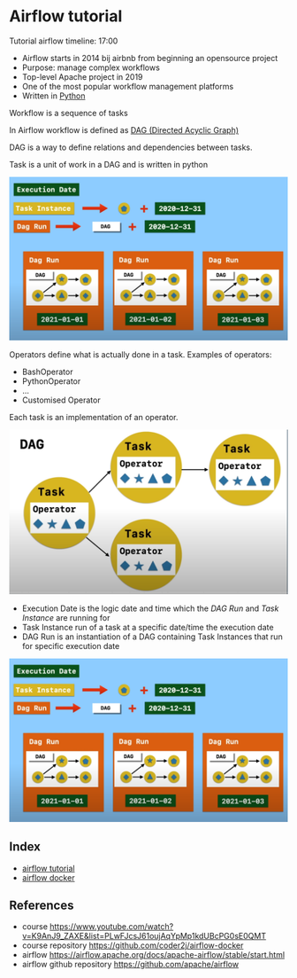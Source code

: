 # Airflow tutorial
Tutorial airflow
timeline: 17:00

- Airflow starts in 2014 bij airbnb from beginning an opensource project
- Purpose: manage complex workflows
- Top-level Apache project in 2019
- One of the most popular workflow management platforms
- Written in [Python ](https://www.python.org/)

Workflow is a sequence of tasks

In Airflow workflow is defined as [DAG (Directed Acyclic Graph)](https://airflow.apache.org/docs/apache-airflow/stable/core-concepts/dags.html)

DAG is a way to define relations and dependencies between tasks.

Task is a unit of work in a DAG and is written in python

![DAG](image.png)

Operators define what is actually done in a task. Examples of operators:
- BashOperator
- PythonOperator
- ...
- Customised Operator

Each task is an implementation of an operator. 

![Relation DAG, Task, Operator](./dagoperator.png)

- Execution Date is the logic date and time which the *DAG Run* and *Task Instance* are running for
- Task Instance run of a task at a specific date/time the execution date
- DAG Run is an instantiation of a DAG containing Task Instances that run for specific execution date

![Relation Execution Data, Task Instance, DAG Run](./execution.png)

## Index
- [airflow tutorial](tut-01/README.md)
- [airflow docker](tut-02/README.md)

## References
- course https://www.youtube.com/watch?v=K9AnJ9_ZAXE&list=PLwFJcsJ61oujAqYpMp1kdUBcPG0sE0QMT
- course repository https://github.com/coder2j/airflow-docker 
- airflow https://airflow.apache.org/docs/apache-airflow/stable/start.html
- airflow github repository https://github.com/apache/airflow
  
